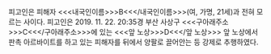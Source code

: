 피고인은 피해자 <<<내국인이름>>>B<<</내국인이름>>>(여, 가명, 21세)과 전혀 모르는 사이다.
피고인은 2019. 11. 22. 20:35경 부산 사상구 <<<구아래주소>>>C<<</구아래주소>>>에 있는 <<<앞 노상>>>D<<</앞 노상>>> 앞 노상에서 판촉 아르바이트를 하고 있는 피해자를 뒤에서 양팔로 끌어안는 등 강제로 추행하였다.
